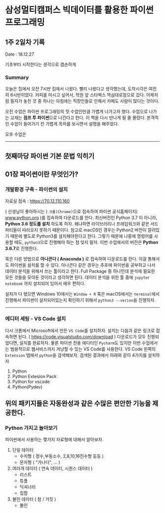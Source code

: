 # 삼성멀티캠퍼스 빅데이터를 활용한 파이썬 프로그래밍

## 1주 2일차 기록

Date : 18.12.27

기초부터 시작한다는 생각으로 겸손하게

### Summary

오늘은 집에서 오전 7시반 집에서 나왔다. 빨리 나왔다고 생각했는데, 도착시각은 여전히 8시반이었다. 커피를 마시고 싶어서, 학원 앞 스타벅스 역삼대로점으로 갔다. 어제처럼 필자가 놓친 것 중 하나는 아침에는 직장인들로 인해서 카페도 사람이 많다는 것이다.

오전 수업은 파이썬 프로그래밍의 첫 수업인만큼 가볍게 나가고자 했다. 수업으로 나가는 교재는 **점프 투 파이썬**으로 나간다고 한다. 이 책을 다시 만나게 될 줄 몰랐다. 본격적인 수업이 들어가기 전 가볍게 목차를 보시면서 설명을 해주었다. 

오후 수업은 

---

## 첫째마당 파이썬 기본 문법 익히기

## 01장 파이썬이란 무엇인가?

### 개발환경 구축 - 파이썬의 설치

자료실 접속 : https://70.12.110.160

( 선생님이 좋아하시는 ) `크롬(Chrome)`으로 접속하여 파이썬 공식홈페이지( www.python.org )를 접속하여 다운로드를 한다. 최신버전인 Python 3.7 이 아니라, **Python 3.6 정도를 설치** 하도록 하자. 왜냐하면 라이브러리나 프레임워크와 같은 서드파티들이 따라오지 못하기 때문이다. 참고로 macOS인 경우는 Python2 버전이 깔려있기 때문에 별도로 Python3를 설치해야한다고 한다. 그렇기 때문에 나중에 명령어를 사용할 때도, `python3`으로 진행해야 하는 점 잊지 말자. 이번 수업에서의 버전은 **Python 3.6.7**로 진행한다.

혹은 다른 방법으로 **아나콘다 ( Anaconda )** 로 접속하여 다운로드를 한다. 이걸 통해서도 파이썬을 설치를 할 수 있다. 아나콘다 같은 경우는 추후에 파이썬을 공부하고 나서 데이터 분석을 위해서 쓰는 툴이라고 한다. Full Package 중 하나인데 분석에 필요한 모든 것들을 모아둔 것이라고 생각하면 된다. 데이터 분석을 위한 툴 중에 `jupyter notebook` 까지 설치되어 있어서 매우 편하다.

설치가 다 됐으면 Windows 10에서는 `Window + R` 혹은 macOS에서는 `terminal`에서 진행해서 파이썬이 설치되어있는지 확인하기 위해서 `python3 --verion`을 진행하자.

---

### 에디터 세팅 - VS Code 설치

다시 크롬에서 Microsoft에서 만든 `VS Code`를 설치하자. 설치는 다음과 같은 링크로 접속하면 된다. ( https://code.visualstudio.com/download ) 다운로드가 모두 진행되었다면, 설치를 완료하자. 물론 파이썬 전용 에디터인 `Pycharm`도 있지만 이번 수업에서는 범용적으로 웹서비스까지 겨냥할 수 있는 VS Code를 사용한다. VS Code 왼쪽의 `Extension` 탭에서 `python`을 검색해보자. 검색된 결과에서 아래와 같이 4가지를 설치하자

 1. Python
 2. Python Extesion Pack
 3. Python for vscode
 4. Python(Pydev) 

위의 패키지들은 자동완성과 같은 수많은 편안한 기능을 제공한다.
---

### Python 가지고 놀아보기

파이썬에서 사용하는 몇가지 자료형에 대해서 알아보자.

1. 단일 데이터
    - 수치형 ( 정수,부동소수, 2,8,10,16진수형 등등 )
    - 문자형 ( "가나다", ... )
2. 여러개 데이터 ( 연속 데이터, 시퀀스 데이터 )
    - 리스트
    - 튜플
    - 딕셔너리
    - 집합
3. 불린 데이터 ( 참 / 거짓 )
    - 불린
